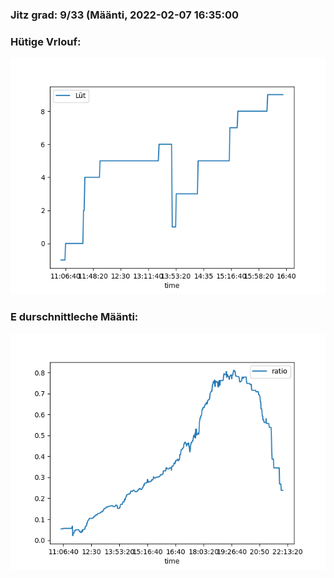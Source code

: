 ### Jitz grad: 9/33 (Määnti, 2022-02-07 16:35:00

### Hütige Vrlouf:
![Graph](Today.png)

### E durschnittleche Määnti:
![Graph](Määnti.png)